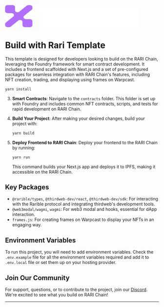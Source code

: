 ![RARI Chain Logo](./public/chain_logo.png)

# Build with Rari Template

This template is designed for developers looking to build on the RARI Chain, leveraging the Foundry framework for smart contract development. It includes a frontend scaffolded with Next.js and a set of pre-configured packages for seamless integration with RARI Chain's features, including NFT creation, trading, and displaying using frames on Warpcast.

```bash
yarn install
```


3. **Smart Contracts**: Navigate to the `contracts` folder. This folder is set up with Foundry and includes common NFT contracts, scripts, and tests for rapid development on RARI Chain.

4. **Build Your Project**: After making your desired changes, build your project with:
    
    ```bash
    yarn build
    ```
5. **Deploy Frontend to RARI Chain**: Deploy your frontend to the RARI Chain by running:
    ```bash
    yarn run
    ```

   This command builds your Next.js app and deploys it to IPFS, making it accessible on the RARI Chain.

## Key Packages

- `@rarible/types`, `@thirdweb-dev/react`, `@thirdweb-dev/sdk`: For interacting with the Rarible protocol and integrating thirdweb's development tools.
- `@web3modal/wagmi`, `wagmi`: For web3 modal and hooks, essential for dApp interaction.
- `frames.js`: For creating frames on Warpcast to display your NFTs in an engaging way.


## Environment Variables

To run this project, you will need to add environment variables. Check the `.env.example` file for all the environment variables required and add it to `.env.local` file or set them up on your hosting provider.

## Join Our Community

For support, questions, or to contribute to the project, join our [Discord](https://discord.gg/thirdweb). We're excited to see what you build on RARI Chain!

-------
